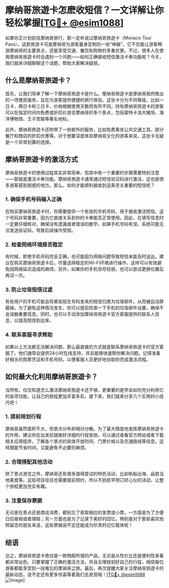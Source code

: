 # 摩纳哥旅遊卡怎麽收短信？一文详解让你轻松掌握[[TG💪+ @esim1088](https://t.me/s/esim1088)]

如果你正计划前往摩纳哥旅行，那一定听说过摩纳哥旅遊卡（Monaco Tour Pass）。这款旅游卡可是摩纳哥为游客量身定制的一张“神器”，它不仅能让游客畅游摩纳哥的主要景点，还能享受交通、餐饮和购物的多重优惠。不过，很多人在使用摩纳哥旅遊卡时会遇到一个问题——如何正确接收短信激活卡券功能呢？今天，我们就来详细聊聊这个话题，帮助大家解决疑惑。

## 什么是摩纳哥旅遊卡？

首先，让我们简单了解一下摩纳哥旅遊卡是什么。摩纳哥旅遊卡是摩纳哥政府推出的一项便民服务，旨在为游客提供便捷的旅行体验。这张卡分为不同等级，比如一日卡、两日卡和三日卡，价格根据使用天数而有所不同。持有摩纳哥旅遊卡的游客可以在指定时间内免费或折扣价游览摩纳哥的多个景点，包括蒙特卡洛大赌场、海洋博物馆、王子宫殿等著名地标。

此外，摩纳哥旅遊卡还附带了一些额外的服务，比如免费乘坐公共交通工具、部分餐厅和商店的折扣优惠等。对于想要深度体验摩纳哥文化的游客来说，这张卡无疑是一个非常划算的选择。

## 摩纳哥旅遊卡的激活方式

摩纳哥旅遊卡的使用过程其实非常简单，但其中有一个重要的步骤需要特别注意——那就是激活卡券功能。摩纳哥旅遊卡通常通过短信验证码进行激活，这也是很多游客感到困惑的地方。那么，如何才能顺利接收到这条至关重要的短信呢？

### 1. 确保手机号码输入正确

在购买摩纳哥旅遊卡时，你需要提供一个有效的手机号码，用于接收激活短信。这个号码非常重要，因为它直接关系到你的卡券能否正常使用。因此，在填写信息时一定要仔细核对，确保没有遗漏或者错误的数字。如果手机号码有误，系统可能无法发送验证码，导致后续操作受阻。

### 2. 检查网络环境是否稳定

有时候，即使手机号码完全正确，也可能因为网络问题导致短信未能及时送达。建议在购买摩纳哥旅遊卡后，尽量选择稳定的Wi-Fi环境进行操作，这样可以有效避免因网络延迟造成的麻烦。另外，如果你的手机信号较弱，也可以尝试更换位置后再试一次。

### 3. 防止垃圾短信过滤

有些用户的手机可能会将某些陌生号码发来的短信归类为垃圾邮件，从而被自动屏蔽掉。为了避免这种情况发生，你可以提前检查一下手机的垃圾邮件设置，确保不会误删重要信息。同时，也可以手动添加摩纳哥旅遊卡官方客服提供的联系人信息，以提高短信到达率。

### 4. 联系客服寻求帮助

如果以上方法都无法解决问题，那么最直接的方式就是联系摩纳哥旅遊卡的官方客服了。他们通常会提供24小时在线支持，并且能够快速帮你解决问题。记得准备好相关的购票凭证和手机号码，以便客服人员更好地协助你完成激活流程。

## 如何最大化利用摩纳哥旅遊卡？

当然啦，仅仅知道怎么激活摩纳哥旅遊卡还不够，更重要的是学会如何充分利用它的各项功能，让自己的旅程更加丰富多彩。接下来，我们就来分享几个实用的小技巧吧！

### 1. 提前规划行程

摩纳哥虽然面积不大，但景点分布却相对分散。为了最大限度地发挥摩纳哥旅遊卡的作用，建议你在出发前就做好详细的行程安排。可以通过查看官方网站或者下载相关应用程序，了解各个景点的具体开放时间、门票价格以及交通路线等信息。这样既能节省时间，又能避免不必要的麻烦。

### 2. 合理搭配其他活动

除了景点游览之外，摩纳哥还有很多值得尝试的特色活动，比如帆船出海、品尝当地美食等。这些项目往往也需要提前预约，所以不妨趁早预订好心仪的活动，让整个旅程更加充实有趣。

### 3. 注意保存票据

无论是在景点还是商店消费，都别忘了索取相应的发票或小票。一方面是为了方便日后报销或者理赔；另一方面也是为了记录下美好的回忆。特别是对于那些喜欢拍照留念的朋友来说，这些票据说不定还能成为珍贵的记忆载体呢！

## 结语

总之，摩纳哥旅遊卡绝对是一款物超所值的产品，无论是从性价比还是便利性来看都非常出色。只要掌握了正确的激活方法，并且合理规划好自己的行程，相信每位游客都能享受到一段难忘的摩纳哥之旅。最后，再次提醒大家关注摩纳哥旅遊卡的最新动态，说不定还有更多惊喜等着我们去发现哦！[[TG💪+ @esim1088](https://t.me/s/esim1088) ![Image](https://i.postimg.cc/4NQfJmqS/Snipaste-2025-05-13-00-14-12.png)]